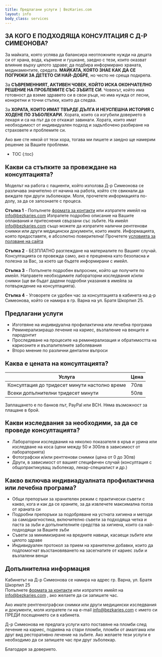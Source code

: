 ```yaml
---
title: Предлагани услуги | BezKaries.com
layout: info
body_class: services
---
```


### <span style="font-size: larger;"> ЗА КОГО Е ПОДХОДЯЩА КОНСУЛТАЦИЯ С Д-Р СИМЕОНОВА? </span><br />

За майката, която успява да балансира неотложните нужди на децата си от храна, вода, кърмене и гушкане, заедно с тези, които оказват влияние върху цялото здраве: да подбира информирано храната, медикаментите, средата. **МАЙКАТА, КОЯТО ЗНАЕ КАК ДА СЕ ПОГРИЖИ ЗА ДЕТЕТО СИ НАЙ-ДОБРЕ**, но често не среща подкрепа.

За **СЪВРЕМЕННИЯТ, АКТИВЕН ЧОВЕК, КОЙТО ИСКА ОКОНЧАТЕЛНО РЕШЕНИЕ НА ПРОБЛЕМИТЕ СЪС ЗЪБИТЕ СИ**. Човекът, който има готовност да вземе здравето си в свои ръце, но има нужда от лесни, конкретни и точни стъпки, които да следва.

За **ХОРАТА, КОИТО ИМАТ ТВЪРДЕ ДЪЛГА И НЕУСПЕШНА ИСТОРИЯ С ХОДЕНЕ ПО ЗЪБОЛЕКАРИ**. Хората, които са изгубили доверието в лекаря и са на път да се откажат завинаги. Хората, които имат необходимост от индивидуален подход и задълбочено разбиране на страховете и проблемите си.


Ако вие сте някой от тези хора, тогава ми пишете и заедно ще намерим решение за Вашите проблеми. <br />


* TOC
{:toc}

### <span style="font-size: larger;">Какви са стъпките за провеждане на консултацията?</span><br />

Моделът на работа с пациенти, който използва Д-р Симеонова се различава значително от начина на работа, който сте свикнали да виждате при други зъболекари. Моля, прочетете информацията по-долу, за да се запознаете с процеса.<br />

**Стъпка 1** - Попълнете [формата за контакти](https://bezkaries.com/contact/) или изпратете имейл на info@bezkaries.com Изпратете подробно описание на Вашите оплаквания и притеснения свързани със зъбите. На имейл info@bezkaries.com също можете да изпратите налични рентгенови снимки или други медицински документи, които имате.
Информацията, която предоставяте, е абсолютно поверителна! Прочетете [условията за ползване на сайта](/terms/)

**Стъпка 2** - БЕЗПЛАТНО разглеждане на материалите по Вашият случай. Консултацията се провежда само, ако е преценена като безопасна и полезна за Вас, за което ще бъдете информирани с имейл. 

**Стъпка 3** - Попълнете подробен въпросник, който ще получите по имейл. Направете необходимите лабораторни изследвания и/или снимки (ще ви бъдат дадени подробни указания в имейла за потвърждение на консултацията).

**Стъпка 4** - Уговорете си удобен час за консултацията в кабинета на д-р Симеонова, който се намира в гр. Варна на ул. Братя Шкорпил 25.

### <span style="font-size: larger;">Предлагани услуги</span><br />

- Изготвяне на индивидуална профилактична или лечебна програма
- Реминерализиращо лечение на кариес, възпаление на венците и пародонтит
- Проследяване на процесите на реминерализация и обратимостта на кариозните и възпалителните заболявания
- Второ мнение по различни дентални въпроси


### <span style="font-size: larger;">Каква е цената на консултацията?</span><br />

Услуга | Цена
-----------|-----------|
Консултация до тридесет минути настолно време | 70лв
Всеки допълнителни тридесет минути | 50лв

Заплащането е по банков път, PayPal или BCH. Няма възможност за плащане в брой.
<br />

### <span style="font-size: larger;">Какви изследвания за необходими, за да се проведе консултацията?</span><br />


- Лабораторни изследвания на няколко показателя в кръв и урина или изследване на коса (цени между 50 и 300лв в зависимост от лабораторията)
- Фотографски и/или рентгенови снимки (цена от 0 до 30лв)
- Други, в зависимост от вашият специфичен случай (консултация с общопрактикуващ зъболекар, лекар-специалист и др.)

### <span style="font-size: larger;">Какво включва индивиадуалната профилактична или лечебна програма?</span><br />

- Общи препоръки за хранителен режим с практически съвети с какво, кога и как да се храните, за да извлечете максимална полза от храната си 
- Подробни препоръки за подобряване на устната хигиена и методи за самодиагностика, включително съвети за подходяща четка и паста за зъби и допълнителните средства за хигиена, които са най-подходящи за Вашите зъби 
- Съвети за минимизиране на вредните навици, касаещи зъбите или цялото здраве
- Индивидуален протокол за прием на хранителни добавки, които да подпомогнат възстановяването на засегнатите от кариес зъби и възпалени венци


### <span style="font-size: larger;">Допълнителна информация</span><br />

Кабинетът на Д-р Симеонова се намира на адрес гр. Варна, ул. Братя Шкорпил 25<br />
Попълнете [формата за контакти](https://bezkaries.com/contact/) или изпратете имейл на info@bezkaries.com , ако желаете да си запишете час.<br />

Ако имате рентгенографски снимки или други медицински изследвания и документи, моля изпратете ги на e-mail [info@bezkaries.com][email] с името си ПРЕДИ посещението си в кабинета.<br />

Д-р Симеонова не предлага услуги като поставяне на пломби след лечение на кариес, подмяна на стари пломби, пломби от амалгама или друг вид ресторативно лечение на зъбите. Ако желаете тези услуги е необходимо да си запишете час при друг зъболекар. <br />

Благодаря за доверието.


[email]: mailto:info@bezkaries.com
[contact]: /contact/

